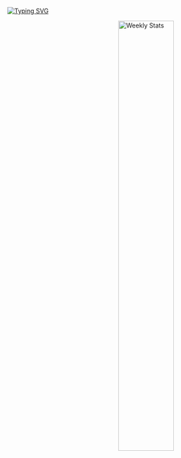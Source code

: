 [![Typing SVG](https://readme-typing-svg.herokuapp.com/?color=483D8BFF&size=35&center=true&vCenter=true&width=1000&lines=Opa,+salve+me+chamo+William)](https://git.io/typing-svg)

<a href="https://wakatime.com/@WillD" target="_blank">
	<img width="50%" align="right" alt="Weekly Stats" src="https://github-readme-stats.vercel.app/api/wakatime?username=WillD&border_radius=5px&theme=dark&bg_color=1f1f1f&border_color=1f1f1f&icon_color=58a6ff&show_icons=true&disable_animations=true&custom_title=Weekly%20Stats">
